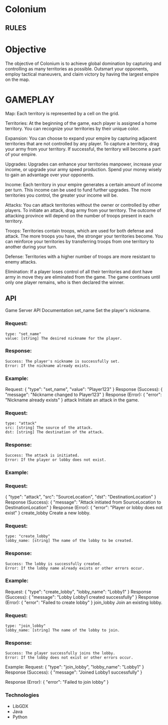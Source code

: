 # Colonium

## RULES
# Objective
The objective of Colonium is to achieve global domination by capturing and controlling as many territories as possible. Outsmart your opponents, employ tactical maneuvers, and claim victory by having the largest empire on the map.

# GAMEPLAY

Map: Each territory is represented by a cell on the grid.

Territories: At the beginning of the game, each player is assigned a home territory. You can recognize your territories by their unique color.

Expansion: You can choose to expand your empire by capturing adjacent territories that are not controlled by any player. To capture a territory, drag your army from your territory. If successful, the territory will become a part of your empire.

Upgrades: Upgrades can enhance your territories manpower, increase your income, or upgrade your army speed production. Spend your money wisely to gain an advantage over your opponents.

Income: Each territory in your empire generates a certain amount of income per turn. This income can be used to fund further upgrades. The more territories you control, the greater your income will be.

Attacks: You can attack territories without the owner or controlled by other players. To initiate an attack, drag army from your territory. The outcome of attacking province will depend on the number of troops present in each territory.

Troops: Territories contain troops, which are used for both defense and attack. The more troops you have, the stronger your territories become. You can reinforce your territories by transferring troops from one territory to another during your turn.

Defense: Territories with a higher number of troops are more resistant to enemy attacks.

Elimination: If a player loses control of all their territories and dont have army in move they are eliminated from the game. The game continues until only one player remains, who is then declared the winner.

## API
Game Server API Documentation
set_name
Set the player's nickname.

### Request:

    type: "set_name"
    value: [string] The desired nickname for the player.


### Response:

    Success: The player's nickname is successfully set.
    Error: If the nickname already exists.


### Example:

Request:
{
"type": "set_name",
"value": "Player123"
}
Response (Success):
{
"message": "Nickname changed to Player123"
}
Response (Error):
{
"error": "Nickname already exists"
}
attack
Initiate an attack in the game.

### Request:

    type: "attack"
    src: [string] The source of the attack.
    dst: [string] The destination of the attack.


### Response:

    Success: The attack is initiated.
    Error: If the player or lobby does not exist.


### Example:

### Request:
{
"type": "attack",
"src": "SourceLocation",
"dst": "DestinationLocation"
}
Response (Success):
{
"message": "Attack initiated from SourceLocation to DestinationLocation"
}
Response (Error):
{
"error": "Player or lobby does not exist"
}
create_lobby
Create a new lobby.

### Request:

    type: "create_lobby"
    lobby_name: [string] The name of the lobby to be created.


### Response:

    Success: The lobby is successfully created.
    Error: If the lobby name already exists or other errors occur.


### Example:
Request:
{
"type": "create_lobby",
"lobby_name": "Lobby1"
}
Response (Success):
{
"message": "Lobby Lobby1 created successfully"
}
Response (Error):
{
"error": "Failed to create lobby"
}
join_lobby
Join an existing lobby.

### Request:

    type: "join_lobby"
    lobby_name: [string] The name of the lobby to join.


### Response:

    Success: The player successfully joins the lobby.
    Error: If the lobby does not exist or other errors occur.


Example:
Request:
{
"type": "join_lobby",
"lobby_name": "Lobby1"
}
Response (Success):
{
"message": "Joined Lobby1 successfully"
}

Response (Error):
{
"error": "Failed to join lobby"
}

### Technologies
- LibGDX
- Java
- Python

